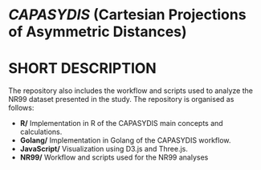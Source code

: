 *CAPASYDIS* (Cartesian Projections of Asymmetric Distances) 	 
====================================

# SHORT DESCRIPTION   
The repository also includes the workflow and scripts used to analyze the NR99 dataset presented in the study. 
The repository is organised as follows: 
- **R/** 
Implementation in R of the CAPASYDIS main concepts and calculations.
- **Golang/**
    Implementation in Golang of the CAPASYDIS workflow.
- **JavaScript/**
    Visualization using D3.js and Three.js.
- **NR99/**
    Workflow and scripts used for the NR99 analyses


  